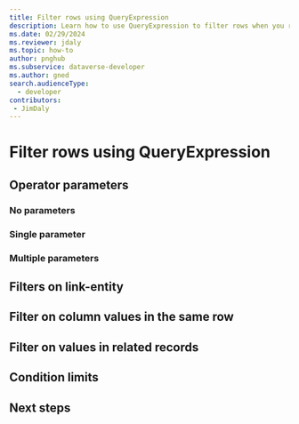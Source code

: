 ```yaml
---
title: Filter rows using QueryExpression
description: Learn how to use QueryExpression to filter rows when you retrieve data from Microsoft Dataverse.
ms.date: 02/29/2024
ms.reviewer: jdaly
ms.topic: how-to
author: pnghub
ms.subservice: dataverse-developer
ms.author: gned
search.audienceType: 
  - developer
contributors:
 - JimDaly
---
```

# Filter rows using QueryExpression

<!-- 
Related: Seems you can filter on 'child column' values, those columns which have the naming convention:
<lookupname>name and have AttributeOf = lookupname
There is a 'emitVirtualAttributes' parameter for pac modelbuilder
https://github.com/microsoft/powerplatform-vscode/issues/509
 -->

## Operator parameters

### No parameters

### Single parameter

### Multiple parameters

## Filters on link-entity

## Filter on column values in the same row

## Filter on values in related records

## Condition limits

## Next steps